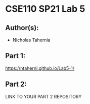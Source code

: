 # CSE110 SP21 Lab 5

## Author(s):
- Nicholas Tahernia

## Part 1:

https://ntaherni.github.io/Lab5-1/

## Part 2:

LINK TO YOUR PART 2 REPOSITORY